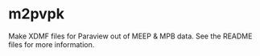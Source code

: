 # m2pvpk
Make XDMF files for Paraview out of MEEP & MPB data. See the README files for more information.
